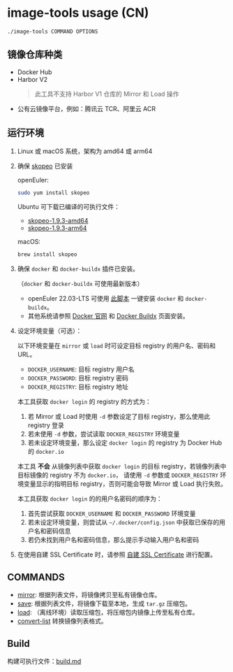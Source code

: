 # image-tools usage (CN)

```
./image-tools COMMAND OPTIONS
```

## 镜像仓库种类

- Docker Hub
- Harbor V2
    > 此工具不支持 Harbor V1 仓库的 Mirror 和 Load 操作
- 公有云镜像平台，例如：腾讯云 TCR、阿里云 ACR

## 运行环境

1. Linux 或 macOS 系统，架构为 amd64 或 arm64
1. 确保 [skopeo](https://github.com/containers/skopeo/blob/main/install.md) 已安装

    openEuler:

    ```sh
    sudo yum install skopeo
    ```

    Ubuntu 可下载已编译的可执行文件：
    - [skopeo-1.9.3-amd64](https://starry-public-files.s3.ap-northeast-1.amazonaws.com/skopeo/amd64/1.9.3/skopeo)
    - [skopeo-1.9.3-arm64](https://starry-public-files.s3.ap-northeast-1.amazonaws.com/skopeo/arm64/1.9.3/skopeo)

    macOS:

    ```sh
    brew install skopeo
    ```

1. 确保 `docker` 和 `docker-buildx` 插件已安装。

    （`docker` 和 `docker-buildx` 可使用最新版本）

    - openEuler 22.03-LTS 可使用 [此脚本](https://github.com/cnrancher/euler-packer/blob/main/scripts/others/install-docker.sh) 一键安装 `docker` 和 `docker-buildx`。
    - 其他系统请参照 [Docker 官网](https://docs.docker.com/get-docker/) 和 [Docker Buildx](https://docs.docker.com/build/install-buildx/) 页面安装。

1. 设定环境变量（可选）：

    以下环境变量在 `mirror` 或 `load` 时可设定目标 registry 的用户名、密码和 URL。
    - `DOCKER_USERNAME`: 目标 registry 用户名
    - `DOCKER_PASSWORD`: 目标 registry 密码
    - `DOCKER_REGISTRY`: 目标 registry 地址

    本工具获取 `docker login` 的 registry 的方式为：
    1. 若 Mirror 或 Load 时使用 `-d` 参数设定了目标 registry，那么使用此 registry 登录
    1. 若未使用 `-d` 参数，尝试读取 `DOCKER_REGISTRY` 环境变量
    1. 若未设定环境变量，那么设定 `docker login` 的 registry 为 Docker Hub 的 `docker.io`

    本工具 **不会** 从镜像列表中获取 `docker login` 的目标 registry，若镜像列表中目标镜像的 registry 不为 `docker.io`，
    请使用 `-d` 参数或 `DOCKER_REGISTRY` 环境变量显示的指明目标 registry，否则可能会导致 Mirror 或 Load 执行失败。

    本工具获取 `docker login` 的的用户名密码的顺序为：
    1. 首先尝试获取 `DOCKER_USERNAME` 和 `DOCKER_PASSWORD` 环境变量
    1. 若未设定环境变量，则尝试从 `~/.docker/config.json` 中获取已保存的用户名和密码信息
    1. 若仍未找到用户名和密码信息，那么提示手动输入用户名和密码

1. 在使用自建 SSL Certificate 时，请参照 [自建 SSL Certificate](./self-signed-ssl.md) 进行配置。

## COMMANDS

- [mirror](./mirror.md): 根据列表文件，将镜像拷贝至私有镜像仓库。
- [save](./save.md): 根据列表文件，将镜像下载至本地，生成 `tar.gz` 压缩包。
- [load](./load.md): （离线环境）读取压缩包，将压缩包内镜像上传至私有仓库。
- [convert-list](./convert-list.md) 转换镜像列表格式。

## Build

构建可执行文件：[build.md](./build.md)
